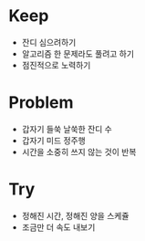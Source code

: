 # Keep
- 잔디 심으려하기
- 알고리즘 한 문제라도 풀려고 하기
- 점진적으로 노력하기

# Problem
- 갑자기 들쑥 날쑥한 잔디 수
- 갑자기 미드 정주행
- 시간을 소중히 쓰지 않는 것이 반복

# Try
- 정해진 시간, 정해진 양을 스케쥴
- 조금만 더 속도 내보기
